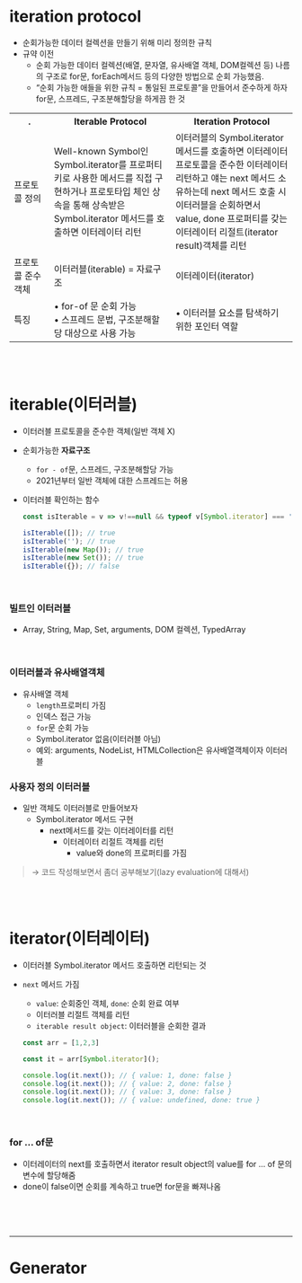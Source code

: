# iteration protocol

- 순회가능한 데이터 컬렉션을 만들기 위해 미리 정의한 규칙
- 규약 이전
    - 순회 가능한 데이터 컬렉션(배열, 문자열, 유사배열 객체, DOM컬렉션 등) 나름의 구조로 for문, forEach메서드 등의 다양한 방법으로 순회 가능했음.
    - “순회 가능한 애들을 위한 규칙 = 통일된 프로토콜”을 만들어서 준수하게 하자 for문, 스프레드, 구조분해할당을 하게끔 한 것

<table>
  <tr>
    <th width='150'> . </th>
    <th width='400'>Iterable Protocol</th>
    <th width='400'>Iteration Protocol</th>
  </tr>
  <tr>
    <td>프로토콜 정의</td>
    <td>Well-known Symbol인 Symbol.iterator를 프로퍼티 키로 사용한 메서드를 직접 구현하거나 프로토타입 체인 상속을 통해 상속받은 Symbol.iterator 메서드를 호출하면 이터레이터 리턴</td>
    <td>이터러블의 Symbol.iterator 메서드를 호출하면 이터레이터 프로토콜을 준수한 이터레이터 리턴하고 얘는 next 메서드 소유하는데 next 메서드 호출 시 이터러블을 순회하면서 value, done 프로퍼티를 갖는 이터레이터 리절트(iterator result)객체를 리턴</td>
  </tr>
  <tr>
    <td>프로토콜 준수 객체</td>
    <td>이터러블(iterable) = 자료구조</td>
    <td>이터레이터(iterator)</td>
  </tr>
  <tr>
    <td>특징</td>
    <td>• for-of 문 순회 가능</br>• 스프레드 문법, 구조분해할당 대상으로 사용 가능</td>
    <td>• 이터러블 요소를 탐색하기 위한 포인터 역할</td>
  </tr>
</table>

</br></br>

# iterable(이터러블)

- 이터러블 프로토콜을 준수한 객체(일반 객체 X)
- 순회가능한 **자료구조**
    - `for - of`문, 스프레드, 구조분해할당 가능
    - 2021년부터 일반 객체에 대한 스프레드는 허용
- 이터러블 확인하는 함수
    
    ```jsx
    const isIterable = v => v!==null && typeof v[Symbol.iterator] === 'function';
    
    isIterable([]); // true
    isIterable(''); // true
    isIterable(new Map()); // true
    isIterable(new Set()); // true
    isIterable({}); // false
    ```
</br>

### 빌트인 이터러블

- Array, String, Map, Set, arguments, DOM 컬렉션, TypedArray

</br>

### 이터러블과 유사배열객체

- 유사배열 객체
    - `length`프로퍼티 가짐
    - 인덱스 접근 가능
    - `for`문 순회 가능
    - Symbol.iterator 없음(이터러블 아님)
    - 예외: arguments, NodeList, HTMLCollection은 유사배열객체이자 이터러블

### 사용자 정의 이터러블

- 일반 객체도 이터러블로 만들어보자
    - Symbol.iterator 메서드 구현
        - next메서드를 갖는 이터레이터를 리턴
            - 이터레이터 리절트 객체를 리턴
                - value와 done의 프로퍼티를 가짐

>→ 코드 작성해보면서 좀더 공부해보기(lazy evaluation에 대해서)

</br></br>

# iterator(이터레이터)

- 이터러블 Symbol.iterator 메서드 호출하면 리턴되는 것
- `next` 메서드 가짐
    - `value`: 순회중인 객체, `done`: 순회 완료 여부
    - 이터러블 리절트 객체를 리턴
    - `iterable result object`: 이터러블을 순회한 결과

    
    ```jsx
    const arr = [1,2,3]
    
    const it = arr[Symbol.iterator]();
    
    console.log(it.next()); // { value: 1, done: false }
    console.log(it.next()); // { value: 2, done: false }
    console.log(it.next()); // { value: 3, done: false }
    console.log(it.next()); // { value: undefined, done: true }
    ```
</br>

### for … of문

- 이터레이터의 next를 호출하면서 iterator result object의 value를 for … of 문의 변수에 할당해줌
- done이 false이면 순회를 계속하고 true면 for문을 빠져나옴

</br></br></br>

---

# Generator



</br></br>
